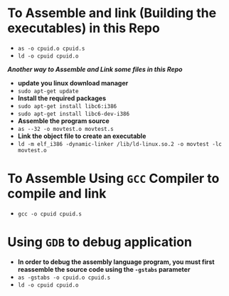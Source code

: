 # To Assemble and link (Building the executables) in this Repo

  - `as -o cpuid.o cpuid.s`
  - `ld -o cpuid cpuid.o`
  
***Another way to Assemble and Link some files in this Repo***
  - **update you linux download manager**
  - `sudo apt-get update`
  - **Install the required packages**
  - `sudo apt-get install libc6:i386`
  - `sudo apt-get install libc6-dev-i386`
  - **Assemble the program source**
  - `as --32 -o movtest.o movtest.s`
  - **Link the object file to create an executable**
  - `ld -m elf_i386 -dynamic-linker /lib/ld-linux.so.2 -o movtest -lc movtest.o`

# To Assemble Using `GCC` Compiler to compile and link
- `gcc -o cpuid cpuid.s`

# Using `GDB` to debug application
 - **In order to debug the assembly language program, you must first reassemble the source code using the `-gstabs` parameter**
  - `as -gstabs -o cpuid.o cpuid.s`
  - `ld -o cpuid cpuid.o`
